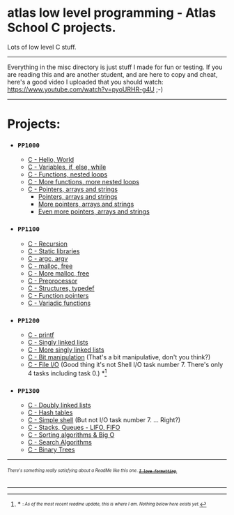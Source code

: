 # atlas low level programming - Atlas School C projects.
Lots of low level C stuff.

---
Everything in the misc directory is just stuff I made for fun or testing.
If you are reading this and are another student, and are here to copy and cheat, here's a good video I
uploaded that you should watch: https://www.youtube.com/watch?v=pyoURHR-g4U ;-)

---
# Projects:
- ### `PP1000`
  - [C - Hello, World](https://github.com/Zytronium/atlas-low_level_programming/tree/main/hello_world)
  - [C - Variables, if, else, while](https://github.com/Zytronium/atlas-low_level_programming/tree/main/variables_if_else_while)
  - [C - Functions, nested loops](https://github.com/Zytronium/atlas-low_level_programming/tree/main/functions_nested_loops)
  - [C - More functions, more nested loops](https://github.com/Zytronium/atlas-low_level_programming/tree/main/more_functions_nested_loops)
  - [C - Pointers, arrays and strings](https://github.com/Zytronium/atlas-low_level_programming/tree/main/pointers_arrays_strings)
    - [Pointers, arrays and strings](https://github.com/Zytronium/atlas-low_level_programming/tree/main/pointers_arrays_strings/pointers_arrays_strings1)
    - [More pointers, arrays and strings](https://github.com/Zytronium/atlas-low_level_programming/tree/main/pointers_arrays_strings/pointers_arrays_strings2)
    - [Even more pointers, arrays and strings](https://github.com/Zytronium/atlas-low_level_programming/tree/main/pointers_arrays_strings/pointers_arrays_strings3)
- ### `PP1100`
  - [C - Recursion](https://github.com/Zytronium/atlas-low_level_programming/tree/main/recursion)
  - [C - Static libraries](https://github.com/Zytronium/atlas-low_level_programming/tree/main/static_libraries)
  - [C - argc, argv](https://github.com/Zytronium/atlas-low_level_programming/tree/main/argc_argv)
  - [C - malloc, free](https://github.com/Zytronium/atlas-low_level_programming/tree/main/malloc_free)
  - [C - More malloc, free](https://github.com/Zytronium/atlas-low_level_programming/tree/main/more_malloc_free)
  - [C - Preprocessor](https://github.com/Zytronium/atlas-low_level_programming/tree/main/preprocessor)
  - [C - Structures, typedef](https://github.com/Zytronium/atlas-low_level_programming/tree/main/structures_typedef)
  - [C - Function pointers](https://github.com/Zytronium/atlas-low_level_programming/tree/main/function_pointers)
  - [C - Variadic functions](https://github.com/Zytronium/atlas-low_level_programming/tree/main/variadic_functions)
- ### `PP1200`
  - [C - printf](https://github.com/Zytronium/printf)
  - [C - Singly linked lists](https://github.com/Zytronium/atlas-low_level_programming/tree/main/singly_linked_lists)
  - [C - More singly linked lists](https://github.com/Zytronium/atlas-low_level_programming/tree/main/more_singly_linked_lists)
  - [C - Bit manipulation](https://github.com/Zytronium/atlas-low_level_programming/tree/main/bit_manipulation) (That's a bit manipulative, don't you think?)
  - [C - File I/O](https://github.com/Zytronium/atlas-low_level_programming/tree/main/file_io) (Good thing it's not Shell I/O task number 7. There's only 4 tasks including task 0.) *[^1]
- ### `PP1300`
  - [C - Doubly linked lists]()
  - [C - Hash tables]()
  - [C - Simple shell]() (But not I/O task number 7. ... Right?)
  - [C - Stacks, Queues - LIFO, FIFO]()
  - [C - Sorting algorithms & Big O]()
  - [C - Search Algorithms]()
  - [C - Binary Trees]()

---
###### <sup><sub>There's something really satisfying about a ReadMe like this one. [**_~~`I love formatting`~~_**.](https://github.com/lifeparticle/Markdown-Cheatsheet?tab=readme-ov-file#introduction)</sub></sup>

[^1]: \* <sup><sub>: _As of the most recent readme update, this is where I am. Nothing below here exists yet._</sub></sup>
- - -

